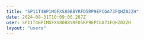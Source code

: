 ```yaml
---
title: "SP11T4BP1MGFXS80B8YRFD5RP9EPCGA73FQHZ02ZH"
date: 2024-08-31T10:09:00.287Z
user: SP11T4BP1MGFXS80B8YRFD5RP9EPCGA73FQHZ02ZH
layout: "users"
---
```

    